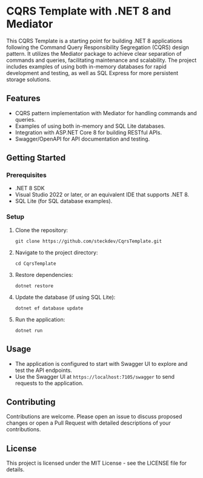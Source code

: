 # CQRS Template with .NET 8 and Mediator

This CQRS Template is a starting point for building .NET 8 applications following the Command Query Responsibility Segregation (CQRS) design pattern. It utilizes the Mediator package to achieve clear separation of commands and queries, facilitating maintenance and scalability. The project includes examples of using both in-memory databases for rapid development and testing, as well as SQL Express for more persistent storage solutions.

## Features

- CQRS pattern implementation with Mediator for handling commands and queries.
- Examples of using both in-memory and SQL Lite databases.
- Integration with ASP.NET Core 8 for building RESTful APIs.
- Swagger/OpenAPI for API documentation and testing.

## Getting Started

### Prerequisites

- .NET 8 SDK
- Visual Studio 2022 or later, or an equivalent IDE that supports .NET 8.
- SQL Lite (for SQL database examples).

### Setup

1. Clone the repository:
   ```
   git clone https://github.com/steckdev/CqrsTemplate.git
   ```

2. Navigate to the project directory:
   ```
   cd CqrsTemplate
   ```

3. Restore dependencies:
   ```
   dotnet restore
   ```

4. Update the database (if using SQL Lite):
   ```
   dotnet ef database update
   ```

5. Run the application:
   ```
   dotnet run
   ```

## Usage

- The application is configured to start with Swagger UI to explore and test the API endpoints.
- Use the Swagger UI at `https://localhost:7105/swagger` to send requests to the application.

## Contributing

Contributions are welcome. Please open an issue to discuss proposed changes or open a Pull Request with detailed descriptions of your contributions.

## License

This project is licensed under the MIT License - see the LICENSE file for details.
